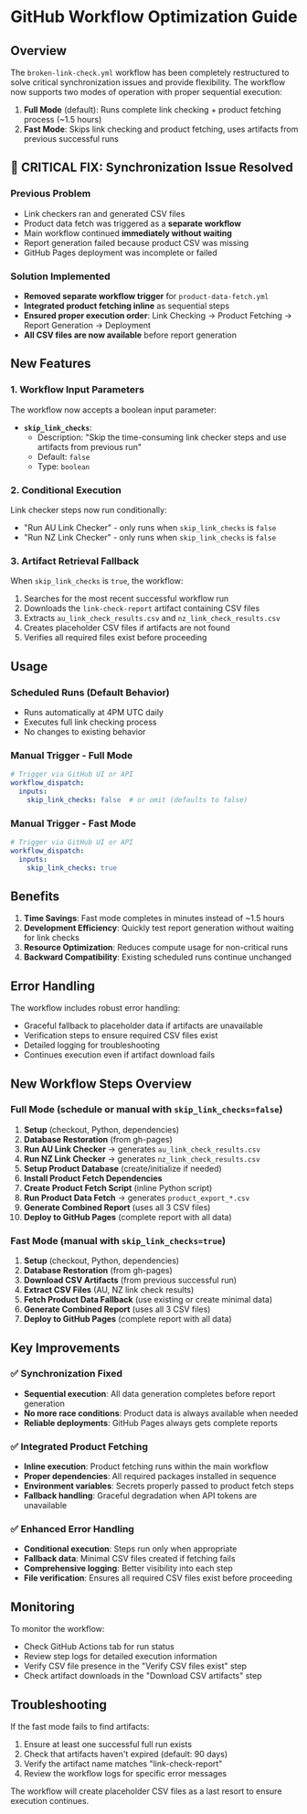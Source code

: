 # GitHub Workflow Optimization Guide

## Overview

The `broken-link-check.yml` workflow has been completely restructured to solve critical synchronization issues and provide flexibility. The workflow now supports two modes of operation with proper sequential execution:

1. **Full Mode** (default): Runs complete link checking + product fetching process (~1.5 hours)
2. **Fast Mode**: Skips link checking and product fetching, uses artifacts from previous successful runs

## 🔧 **CRITICAL FIX: Synchronization Issue Resolved**

### **Previous Problem**
- Link checkers ran and generated CSV files
- Product data fetch was triggered as a **separate workflow**
- Main workflow continued **immediately without waiting**
- Report generation failed because product CSV was missing
- GitHub Pages deployment was incomplete or failed

### **Solution Implemented**
- **Removed separate workflow trigger** for `product-data-fetch.yml`
- **Integrated product fetching inline** as sequential steps
- **Ensured proper execution order**: Link Checking → Product Fetching → Report Generation → Deployment
- **All CSV files are now available** before report generation

## New Features

### 1. Workflow Input Parameters

The workflow now accepts a boolean input parameter:

- **`skip_link_checks`**: 
  - Description: "Skip the time-consuming link checker steps and use artifacts from previous run"
  - Default: `false`
  - Type: `boolean`

### 2. Conditional Execution

Link checker steps now run conditionally:
- "Run AU Link Checker" - only runs when `skip_link_checks` is `false`
- "Run NZ Link Checker" - only runs when `skip_link_checks` is `false`

### 3. Artifact Retrieval Fallback

When `skip_link_checks` is `true`, the workflow:
1. Searches for the most recent successful workflow run
2. Downloads the `link-check-report` artifact containing CSV files
3. Extracts `au_link_check_results.csv` and `nz_link_check_results.csv`
4. Creates placeholder CSV files if artifacts are not found
5. Verifies all required files exist before proceeding

## Usage

### Scheduled Runs (Default Behavior)
- Runs automatically at 4PM UTC daily
- Executes full link checking process
- No changes to existing behavior

### Manual Trigger - Full Mode
```yaml
# Trigger via GitHub UI or API
workflow_dispatch:
  inputs:
    skip_link_checks: false  # or omit (defaults to false)
```

### Manual Trigger - Fast Mode
```yaml
# Trigger via GitHub UI or API
workflow_dispatch:
  inputs:
    skip_link_checks: true
```

## Benefits

1. **Time Savings**: Fast mode completes in minutes instead of ~1.5 hours
2. **Development Efficiency**: Quickly test report generation without waiting for link checks
3. **Resource Optimization**: Reduces compute usage for non-critical runs
4. **Backward Compatibility**: Existing scheduled runs continue unchanged

## Error Handling

The workflow includes robust error handling:
- Graceful fallback to placeholder data if artifacts are unavailable
- Verification steps to ensure required CSV files exist
- Detailed logging for troubleshooting
- Continues execution even if artifact download fails

## New Workflow Steps Overview

### **Full Mode** (schedule or manual with `skip_link_checks=false`)
1. **Setup** (checkout, Python, dependencies)
2. **Database Restoration** (from gh-pages)
3. **Run AU Link Checker** → generates `au_link_check_results.csv`
4. **Run NZ Link Checker** → generates `nz_link_check_results.csv`
5. **Setup Product Database** (create/initialize if needed)
6. **Install Product Fetch Dependencies**
7. **Create Product Fetch Script** (inline Python script)
8. **Run Product Data Fetch** → generates `product_export_*.csv`
9. **Generate Combined Report** (uses all 3 CSV files)
10. **Deploy to GitHub Pages** (complete report with all data)

### **Fast Mode** (manual with `skip_link_checks=true`)
1. **Setup** (checkout, Python, dependencies)
2. **Database Restoration** (from gh-pages)
3. **Download CSV Artifacts** (from previous successful run)
4. **Extract CSV Files** (AU, NZ link check results)
5. **Fetch Product Data Fallback** (use existing or create minimal data)
6. **Generate Combined Report** (uses all 3 CSV files)
7. **Deploy to GitHub Pages** (complete report with all data)

## Key Improvements

### ✅ **Synchronization Fixed**
- **Sequential execution**: All data generation completes before report generation
- **No more race conditions**: Product data is always available when needed
- **Reliable deployments**: GitHub Pages always gets complete reports

### ✅ **Integrated Product Fetching**
- **Inline execution**: Product fetching runs within the main workflow
- **Proper dependencies**: All required packages installed in sequence
- **Environment variables**: Secrets properly passed to product fetch steps
- **Fallback handling**: Graceful degradation when API tokens are unavailable

### ✅ **Enhanced Error Handling**
- **Conditional execution**: Steps run only when appropriate
- **Fallback data**: Minimal CSV files created if fetching fails
- **Comprehensive logging**: Better visibility into each step
- **File verification**: Ensures all required CSV files exist before proceeding

## Monitoring

To monitor the workflow:
- Check GitHub Actions tab for run status
- Review step logs for detailed execution information
- Verify CSV file presence in the "Verify CSV files exist" step
- Check artifact downloads in the "Download CSV artifacts" step

## Troubleshooting

If the fast mode fails to find artifacts:
1. Ensure at least one successful full run exists
2. Check that artifacts haven't expired (default: 90 days)
3. Verify the artifact name matches "link-check-report"
4. Review the workflow logs for specific error messages

The workflow will create placeholder CSV files as a last resort to ensure execution continues.
